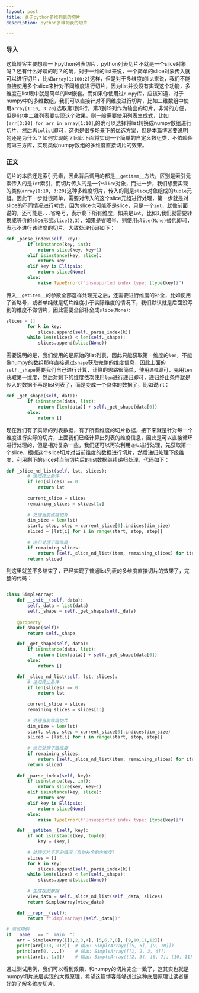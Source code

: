 ```yaml
---
layout: post
title: 关于python多维列表的切片
description: python多维列表的切片

---
```


### 导入

这篇博客主要想聊一下python列表切片，python列表切片不就是一个slice对象吗？还有什么好聊的呢？的确，对于一维的list来说，一个简单的slice对象传入就可以进行切片，比如`array[1:100:2]`这样，但是对于多维度的list来说，我们不能直接使用多个slice来针对不同维度进行切片，因为list并没没有实现这个功能，多维度在list眼中就是简单的list嵌套。而如果你使用过`numpy`库，应该知道，对于numpy中的多维数组，我们可以直接针对不同维度进行切片，比如二维数组中使用`array[1:10, 3:20]`选取第1到9行，第3到19列作为输出的切片，非常的方便，但是list中二维列表要实现这个效果，则一般需要使用列表生成式，比如`[arr[3:20] for arr in array[1:10]`,的确可以选择将list转换成numpy数组进行切片，然后再`tolist`即可，这也是很多场景下的优选方案，但是本篇博客要说明的还是为什么？如何实现的？因此下面将实现一个简单的自定义数组类，不依赖任何第三方库，实现类似numpy数组的多维度直接切片的效果。

### 正文

切片的本质还是索引元素，因此背后调用的都是`__getitem__`方法，区别是索引元素传入的是`int`索引，而切片传入的是一个`slice`对象，而进一步，我们想要实现的类似`array[1:10, 3:20]`这种多维度切片，传入的则是`slice`对象组成的`tuple`元组。因此下一步就很简单，需要对传入的这个slice元组进行处理，第一步就是对slice的不同情况进行考虑，因为slice也可能不是slice，只是一个`int`，就像前面说的，还可能是`...`省略号，表示剩下所有维度，如果是`int`，比如`2`,我们就需要转换成等价的slice形式`slice(2,3)`，如果是省略号，则使用`slice(None)`替代即可，表示不进行该维度的切片。大致处理代码如下：

```python
def _parse_index(self, key):
        if isinstance(key, int):
            return slice(key, key+1)
        elif isinstance(key, slice):
            return key
        elif key is Ellipsis:
            return slice(None)
        else:
            raise TypeError(f"Unsupported index type: {type(key)}")
```

传入`__getitem__`的参数全部这样处理完之后，还需要进行维度的补全，比如使用了省略号，或者单纯就是切片维度小于实际维度的情况下，我们默认就是后面没写到的维度不做切片，因此需要全部补全成`slice(None)`:

```python
slices = []
        for k in key:
            slices.append(self._parse_index(k))
        while len(slices) < len(self._shape):
            slices.append(slice(None))
```

需要说明的是，我们使用的是原始的list列表，因此只能获取第一维度的`len`，不能像numpy的数组那样直接通过`shape`获取完整的维度信息，因此上面的`self._shape`需要我们自己进行计算，计算的思路很简单，使用`递归`即可，先用`len`获取第一维度，然后对剩下的维度依次使用`len`进行递归即可，递归终止条件就是传入的数据不再是list列表了，而是变成一个具体的数据了，比如说int：

```python
def _get_shape(self, data):
        if isinstance(data, list):
            return [len(data)] + self._get_shape(data[0])
        else:
            return []
```

现在我们有了实际的列表数据，有了所有维度的切片数据，接下来就是针对每一个维度进行实际的切片，上面我们已经计算出列表的维度信息，因此是可以直接循环进行处理的，但是相对复杂一些，我们还可以再次利用`递归`进行处理，先获取第一个slice，根据这个slice切片对当前维度的数据进行切片，然后递归处理下级维度，利用剩下的slice对当前切片后的list数据继续递归处理，代码如下：

```python
def _slice_nd_list(self, lst, slices):        
        # 递归终止条件
        if len(slices) == 0:
            return lst
        
        current_slice = slices
        remaining_slices = slices[1:]
        
        # 处理当前维度切片
        dim_size = len(lst)
        start, stop, step = current_slice[0].indices(dim_size)
        sliced = [lst[i] for i in range(start, stop, step)]
        
        # 递归处理下级维度
        if remaining_slices:
            return [self._slice_nd_list(item, remaining_slices) for item in sliced]
        return sliced
```

到这里就差不多结束了，已经实现了普通list列表的多维度直接切片的效果了，完整的代码：

```python

class SimpleArray:
    def __init__(self, data):
        self._data = list(data)
        self._shape = self._get_shape(self._data)
    
    @property
    def shape(self):
        return self._shape

    def _get_shape(self, data):
        if isinstance(data, list):
            return [len(data)] + self._get_shape(data[0])
        else:
            return []

    def _slice_nd_list(self, lst, slices):        
        # 递归终止条件
        if len(slices) == 0:
            return lst
        
        current_slice = slices
        remaining_slices = slices[1:]
        
        # 处理当前维度切片
        dim_size = len(lst)
        start, stop, step = current_slice[0].indices(dim_size)
        sliced = [lst[i] for i in range(start, stop, step)]
        
        # 递归处理下级维度
        if remaining_slices:
            return [self._slice_nd_list(item, remaining_slices) for item in sliced]
        return sliced
        
    def _parse_index(self, key):
        if isinstance(key, int):
            return slice(key, key+1)
        elif isinstance(key, slice):
            return key
        elif key is Ellipsis:
            return slice(None)
        else:
            raise TypeError(f"Unsupported index type: {type(key)}")

    def __getitem__(self, key):
        if not isinstance(key, tuple):
            key = (key,)
        
        # 处理切片不足的情况（自动补全剩余维度）
        slices = []
        for k in key:
            slices.append(self._parse_index(k))
        while len(slices) < len(self._shape):
            slices.append(slice(None))
        
        # 生成视图数据
        view_data = self._slice_nd_list(self._data, slices)
        return SimpleArray(view_data)
    
    def __repr__(self):
        return f"SimpleArray({self._data})"

# 测试用例
if __name__ == "__main__":
    arr = SimpleArray([[1,2,3,4], [5,6,7,8], [9,10,11,12]])
    print(arr[1:3, 0:2])  # 输出: SimpleArray([[5, 6], [9, 10]])
    print(arr[0, ...])    # 输出: SimpleArray([[1, 2, 3, 4]])
    print(arr[:, 1:3])    # 输出: SimpleArray([[2, 3], [6, 7], [10, 11]])
```

通过测试用例，我们可以看到效果，和numpy的切片完全一致了，这其实也就是numpy切片底层实现的大概原理，希望这篇博客能够透过这种底层原理让读者更好的了解多维度切片。




